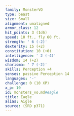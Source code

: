 ```yaml
---
family: MonsterVO
type: beast
size: Small
alignment: unaligned
armor_class: 12
hit_points: 3 (1d6)
speed: 10 ft., fly 60 ft.
strength: ' 6 (-2)'
dexterity: 15 (+2)
constitution: 10 (+0)
intelligence: ' 2 (-4)'
wisdom: 14 (+2)
charisma: ' 7 (-2)'
skills: Perception +4
senses: passive Perception 14
languages: '-'
challenge: 0 (10 XP)
x_p: 10
id: monsters_vo.md#eagle
title: Eagle
alias: Aigle
source: (SRD p371)
---
```


